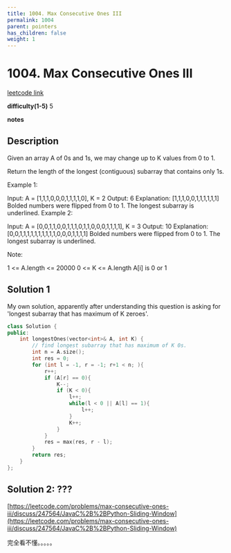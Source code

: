 ```yaml
---
title: 1004. Max Consecutive Ones III
permalink: 1004
parent: pointers
has_children: false
weight: 1
---
```

# 1004. Max Consecutive Ones III
[leetcode link](https://leetcode.com/problems/max-consecutive-ones-iii/)

**difficulty(1-5)** 
5

**notes**   


## Description
Given an array A of 0s and 1s, we may change up to K values from 0 to 1.

Return the length of the longest (contiguous) subarray that contains only 1s. 

 

Example 1:

Input: A = [1,1,1,0,0,0,1,1,1,1,0], K = 2
Output: 6
Explanation: 
[1,1,1,0,0,1,1,1,1,1,1]
Bolded numbers were flipped from 0 to 1.  The longest subarray is underlined.
Example 2:

Input: A = [0,0,1,1,0,0,1,1,1,0,1,1,0,0,0,1,1,1,1], K = 3
Output: 10
Explanation: 
[0,0,1,1,1,1,1,1,1,1,1,1,0,0,0,1,1,1,1]
Bolded numbers were flipped from 0 to 1.  The longest subarray is underlined.
 

Note:

1 <= A.length <= 20000
0 <= K <= A.length
A[i] is 0 or 1 

## Solution 1
My own solution, apparently after understanding this question is asking for 'longest subarray that has maximum of K zeroes'.

```c++
class Solution {
public:
    int longestOnes(vector<int>& A, int K) {
        // find longest subarray that has maximum of K 0s. 
        int n = A.size();
        int res = 0;
        for (int l = -1, r = -1; r+1 < n; ){
            r++;
            if (A[r] == 0){
                K--;
                if (K < 0){
                    l++;
                    while(l < 0 || A[l] == 1){
                        l++;
                    }
                    K++;                    
                }
            }
            res = max(res, r - l);
        }        
        return res;
    }
};
```

## Solution 2: ???
[https://leetcode.com/problems/max-consecutive-ones-iii/discuss/247564/JavaC%2B%2BPython-Sliding-Window](https://leetcode.com/problems/max-consecutive-ones-iii/discuss/247564/JavaC%2B%2BPython-Sliding-Window)

完全看不懂。。。。。


<!-- 
Default label
{: .label }

Blue label
{: .label .label-blue }

Stable
{: .label .label-green }

New release
{: .label .label-purple }

Coming soon
{: .label .label-yellow }

Deprecated
{: .label .label-red } -->
